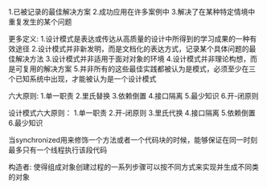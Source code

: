 1.已被记录的最佳解决方案
2.成功应用在许多案例中
3.解决了在某种特定情境中重复发生的某个问题





更多定义:
1.设计模式是表达或传达从高质量的设计中所得到的学习成果的一种有效途径
2.设计模式并非新发明，而是文档化的表达方式，记录某个具体问题的最佳解决方法
3.设计模式并非适用于面对对象的环境
4.设计模式并非理论构想，而是可复用的解决方案
5.并非所有的这些最佳实践都被认为是模式，必须至少在三个已知系统中出现，才能被认为是一个设计模式





六大原则:
1.单一职责
2.里氏替换
3.依赖倒置
4.接口隔离
5.最少知识
6.开-闭原则


设计模式六大原则：
1.单一职责
2.开-闭原则
3.里氏代换
4.接口隔离
5.依赖倒置
6.最少知识


当synchronized用来修饰一个方法或者一个代码块的时候，能够保证在同一时刻最多只有一个线程执行该段代码


构造者:
使得组成对象创建过程的一系列步骤可以按不同方式来实现并生成不同类的对象